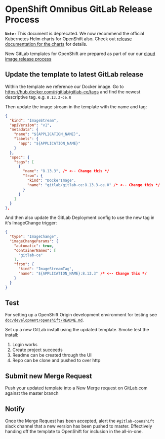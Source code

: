 # OpenShift Omnibus GitLab Release Process

**`Note:`** This document is deprecated. We now recommend the official
Kubernetes Helm charts for OpenShift also. Check out [release documentation for
the charts](https://gitlab.com/charts/gitlab/blob/master/doc/development/release.md)
for details.

New GitLab templates for OpenShift are prepared as part of our our [cloud image release process](README.md#updating-cloud-images)

## Update the template to latest GitLab release

Within the template we reference our Docker image. Go to <https://hub.docker.com/r/gitlab/gitlab-ce/tags>
and find the newest descriptive tag. e.g. `8.13.3-ce.0`

Then update the image stream in the template with the name and tag:

```json
{
  "kind": "ImageStream",
  "apiVersion": "v1",
  "metadata": {
    "name": "${APPLICATION_NAME}",
    "labels": {
      "app": "${APPLICATION_NAME}"
    }
  },
  "spec": {
    "tags": [
      {
        "name": "8.13.3", /* <-- Change this */
        "from": {
          "kind": "DockerImage",
          "name": "gitlab/gitlab-ce:8.13.3-ce.0" /* <-- Change this */
        }
      }
    ]
  }
},
```

And then also update the GitLab Deployment config to use the new tag in it's ImageChange trigger:

```json
{
  "type": "ImageChange",
  "imageChangeParams": {
    "automatic": true,
    "containerNames": [
      "gitlab-ce"
    ],
    "from": {
      "kind": "ImageStreamTag",
      "name": "${APPLICATION_NAME}:8.13.3" /* <-- Change this */
    }
  }
}
```

## Test

For setting up a OpenShift Origin development environment for testing see
[`doc/development/openshift/README.md`](../development/openshift/README.md).

Set up a new GitLab install using the updated template. Smoke test the install:

1. Login works
1. Create project succeeds
1. Readme can be created through the UI
1. Repo can be clone and pushed to over http

## Submit new Merge Request

Push your updated template into a New Merge request on GitLab.com against the master branch

## Notify

Once the Merge Request has been accepted, alert the `#gitlab-openshift` slack channel that a new
version has been pushed to master. Effectively handing off the template to OpenShift for inclusion in the all-in-one.
